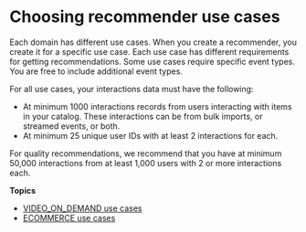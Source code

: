 # Choosing recommender use cases<a name="domain-use-cases"></a>

 Each domain has different use cases\. When you create a recommender, you create it for a specific use case\. Each use case has different requirements for getting recommendations\. Some use cases require specific event types\. You are free to include additional event types\. 

 For all use cases, your interactions data must have the following: 
+ At minimum 1000 interactions records from users interacting with items in your catalog\. These interactions can be from bulk imports, or streamed events, or both\.
+ At minimum 25 unique user IDs with at least 2 interactions for each\.

For quality recommendations, we recommend that you have at minimum 50,000 interactions from at least 1,000 users with 2 or more interactions each\.

**Topics**
+ [VIDEO\_ON\_DEMAND use cases](VIDEO_ON_DEMAND-use-cases.md)
+ [ECOMMERCE use cases](ECOMMERCE-use-cases.md)
